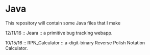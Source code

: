 # Java
This repository will contain some Java files that I make

12/11/16 :: Jeara :: a primitive bug tracking webapp.

10/15/16 :: RPN_Calculator :: a-digit-binary Reverse Polish Notation Calculator.
